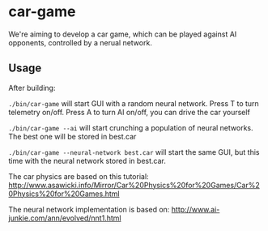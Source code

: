 car-game
========

We're aiming to develop a car game, which can be played against AI opponents, controlled by a nerual network.

Usage
-----
After building:

`./bin/car-game` will start GUI with a random neural network.
Press T to turn telemetry on/off. 
Press A to turn AI on/off, you can drive the car yourself
	
`./bin/car-game --ai` will start crunching a population of neural networks. The best one will be stored in best.car
	
`./bin/car-game --neural-network best.car` will start the same GUI, but this time with the neural network stored in best.car.

The car physics are based on this tutorial: http://www.asawicki.info/Mirror/Car%20Physics%20for%20Games/Car%20Physics%20for%20Games.html

The neural network implementation is based on: http://www.ai-junkie.com/ann/evolved/nnt1.html


